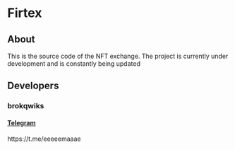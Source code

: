 <h1>Firtex</h1>

<h2>About</h2>
<p>
This is the source code of the NFT exchange. The project is currently under development and is constantly being updated
</p>
<h2>Developers</h2>
<h3>

<h3>
brokqwiks
</h3>
<a href=""><h4>Telegram</h4></a>
https://t.me/eeeeemaaae